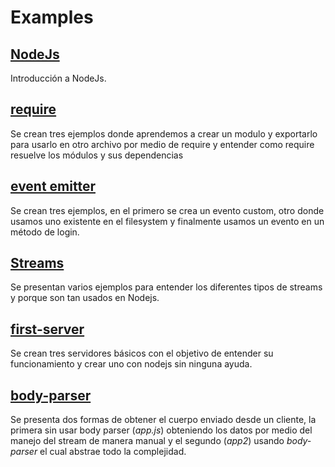 # Examples

## [NodeJs](https://jhonny111s.github.io/code-of-toth/nodejs/course/2020/05/13/nodejs.html)

Introducción a NodeJs.

## [require](https://jhonny111s.github.io/code-of-toth/nodejs/course/2020/05/14/module.html)

Se crean tres ejemplos donde aprendemos a crear un modulo y exportarlo para usarlo en otro archivo por medio de require y entender como require resuelve los módulos y sus dependencias

## [event emitter](https://jhonny111s.github.io/code-of-toth/nodejs/course/2020/05/09/event-emitter.html)

Se crean tres ejemplos, en el primero se crea un evento custom, otro donde usamos uno existente en el filesystem y finalmente usamos un evento en un método de login.

## [Streams](https://jhonny111s.github.io/code-of-toth/nodejs/course/2020/05/11/streams.html)

Se presentan varios ejemplos para entender los diferentes tipos de streams y  porque son tan usados en Nodejs.

## [first-server](https://jhonny111s.github.io/code-of-toth/nodejs/course/2020/05/06/first-server.html)

Se crean tres servidores básicos con el objetivo de entender su funcionamiento y crear uno con nodejs sin ninguna ayuda.

## [body-parser](https://jhonny111s.github.io/code-of-toth/nodejs/course/2019/05/25/body-parser.html)

Se presenta dos formas de obtener el cuerpo enviado desde un cliente, la primera sin usar body parser (*app.js*) obteniendo los datos por medio del manejo del stream de manera manual y el segundo (*app2*) usando *body-parser* el cual abstrae todo la complejidad.